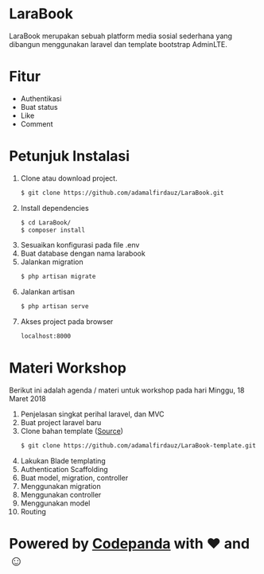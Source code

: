 # LaraBook

LaraBook merupakan sebuah platform media sosial sederhana yang dibangun menggunakan laravel dan template bootstrap AdminLTE.

# Fitur

  - Authentikasi
  - Buat status
  - Like
  - Comment

# Petunjuk Instalasi

1. Clone atau download project.
    ```sh
    $ git clone https://github.com/adamalfirdauz/LaraBook.git
    ```
2. Install dependencies
    ```sh
    $ cd LaraBook/
    $ composer install
    ```
3. Sesuaikan konfigurasi pada file .env
4. Buat database dengan nama larabook
5. Jalankan migration
    ```sh
    $ php artisan migrate
    ```
6. Jalankan artisan
    ```sh
    $ php artisan serve
    ```
7. Akses project pada browser
    ```sh
    localhost:8000
    ```


# Materi Workshop
Berikut ini adalah agenda / materi untuk workshop pada hari Minggu, 18 Maret 2018
1.  Penjelasan singkat perihal laravel, dan MVC
2.  Buat project laravel baru 
3.  Clone bahan template ([Source](https://github.com/adamalfirdauz/LaraBook-template))
    ```sh
    $ git clone https://github.com/adamalfirdauz/LaraBook-template.git
    ```
4.  Lakukan Blade templating
5.  Authentication Scaffolding
6.  Buat model, migration, controller
7.  Menggunakan migration
8.  Menggunakan controller
9.  Menggunakan model
10.  Routing

# Powered by [Codepanda](https://codepanda.web.id) with &hearts; and &#9786;